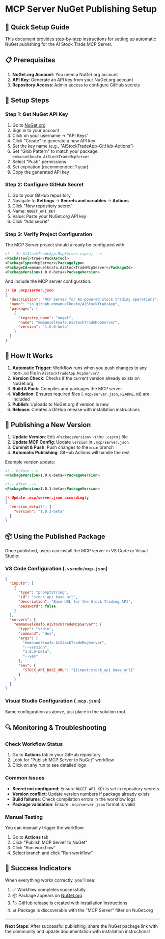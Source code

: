 # MCP Server NuGet Publishing Setup

## 🚀 Quick Setup Guide

This document provides step-by-step instructions for setting up automatic NuGet publishing for the AI Stock Trade MCP Server.

## 📋 Prerequisites

1. **NuGet.org Account**: You need a NuGet.org account
2. **API Key**: Generate an API key from your NuGet.org account
3. **Repository Access**: Admin access to configure GitHub secrets

## 🔧 Setup Steps

### Step 1: Get NuGet API Key

1. Go to [NuGet.org](https://www.nuget.org/)
2. Sign in to your account
3. Click on your username → "API Keys"
4. Click "Create" to generate a new API key
5. Set the key name (e.g., "AiStockTradeApp-GitHub-Actions")
6. Set "Glob Pattern" to match your package: `emmanuelknafo.AiStockTradeMcpServer`
7. Select "Push" permissions
8. Set expiration (recommended: 1 year)
9. Copy the generated API key

### Step 2: Configure GitHub Secret

1. Go to your GitHub repository
2. Navigate to **Settings** → **Secrets and variables** → **Actions**
3. Click "New repository secret"
4. Name: `NUGET_API_KEY`
5. Value: Paste your NuGet.org API key
6. Click "Add secret"

### Step 3: Verify Project Configuration

The MCP Server project should already be configured with:

```xml
<!-- In AiStockTradeApp.McpServer.csproj -->
<PackAsTool>true</PackAsTool>
<PackageType>McpServer</PackageType>
<PackageId>emmanuelknafo.AiStockTradeMcpServer</PackageId>
<PackageVersion>1.0.0-beta</PackageVersion>
```

And include the MCP server configuration:

```json
// In .mcp/server.json
{
  "description": "MCP Server for AI-powered stock trading operations",
  "name": "io.github.emmanuelknafo/AiStockTradeApp",
  "packages": [
    {
      "registry_name": "nuget",
      "name": "emmanuelknafo.AiStockTradeMcpServer",
      "version": "1.0.0-beta"
    }
  ]
}
```

## 🎯 How It Works

1. **Automatic Trigger**: Workflow runs when you push changes to any non-`.md` file in `AiStockTradeApp.McpServer/`
2. **Version Check**: Checks if the current version already exists on NuGet.org
3. **Build & Pack**: Compiles and packages the MCP server
4. **Validation**: Ensures required files (`.mcp/server.json`, `README.md`) are included
5. **Publish**: Uploads to NuGet.org if version is new
6. **Release**: Creates a GitHub release with installation instructions

## 🔄 Publishing a New Version

1. **Update Version**: Edit `<PackageVersion>` in the `.csproj` file
2. **Update MCP Config**: Update `version` in `.mcp/server.json`
3. **Commit & Push**: Push changes to the `main` branch
4. **Automatic Publishing**: GitHub Actions will handle the rest

Example version update:

```xml
<!-- Before -->
<PackageVersion>1.0.0-beta</PackageVersion>

<!-- After -->
<PackageVersion>1.0.1-beta</PackageVersion>
```

```json
// Update .mcp/server.json accordingly
{
  "version_detail": {
    "version": "1.0.1-beta"
  }
}
```

## 📦 Using the Published Package

Once published, users can install the MCP server in VS Code or Visual Studio:

### VS Code Configuration (`.vscode/mcp.json`)

```json
{
  "inputs": [
    {
      "type": "promptString",
      "id": "stock_api_base_url",
      "description": "Base URL for the Stock Trading API",
      "password": false
    }
  ],
  "servers": {
    "emmanuelknafo.AiStockTradeMcpServer": {
      "type": "stdio",
      "command": "dnx",
      "args": [
        "emmanuelknafo.AiStockTradeMcpServer",
        "--version",
        "1.0.0-beta",
        "--yes"
      ],
      "env": {
        "STOCK_API_BASE_URL": "${input:stock_api_base_url}"
      }
    }
  }
}
```

### Visual Studio Configuration (`.mcp.json`)

Same configuration as above, just place in the solution root.

## 🔍 Monitoring & Troubleshooting

### Check Workflow Status

1. Go to **Actions** tab in your GitHub repository
2. Look for "Publish MCP Server to NuGet" workflow
3. Click on any run to see detailed logs

### Common Issues

- **Secret not configured**: Ensure `NUGET_API_KEY` is set in repository secrets
- **Version conflict**: Update version numbers if package already exists
- **Build failures**: Check compilation errors in the workflow logs
- **Package validation**: Ensure `.mcp/server.json` format is valid

### Manual Testing

You can manually trigger the workflow:

1. Go to **Actions** tab
2. Click "Publish MCP Server to NuGet"
3. Click "Run workflow"
4. Select branch and click "Run workflow"

## 🎉 Success Indicators

When everything works correctly, you'll see:

1. ✅ Workflow completes successfully
2. 📦 Package appears on [NuGet.org](https://www.nuget.org/packages/emmanuelknafo.AiStockTradeMcpServer)
3. 🏷️ GitHub release is created with installation instructions
4. 📊 Package is discoverable with the "MCP Server" filter on NuGet.org

---

**Next Steps**: After successful publishing, share the NuGet package link with the community and update documentation with installation instructions!

